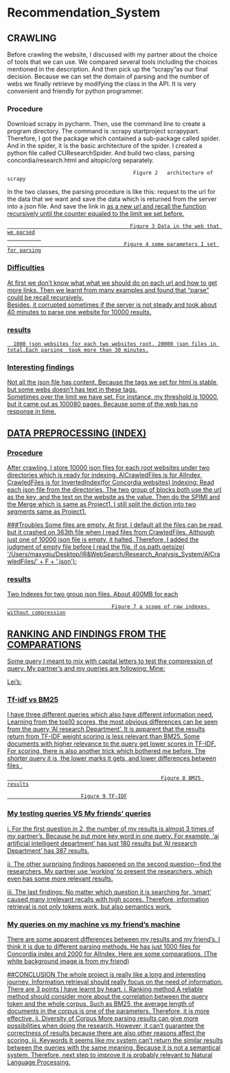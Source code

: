 # Recommendation_System
##	CRAWLING
  Before crawling the website, I discussed with my partner about the choice of tools that we can use. We compared several tools including the choices mentioned in the description. And then pick up the “scrapy”as our final decision. Because we can set the domain of parsing and the number of webs we finally retrieve by modifying the class in the API. It is very convenient and friendly for python programmer.

###	Procedure
Download scrapy in pycharm. Then, use the command line to create a program directory. 
The command is :scrapy startproject scrapypart.  Therefore, I got the package which contained a sub-package called spider. And in the spider, it is the basic architecture of the spider. I created a python file called CUResearchSpider. And build two class, parsing concordia/research.html and aitopic/org separately.
                                
                                             Figure 2   architecture of scrapy
In the two classes, the parsing procedure is like this: request to the url for the data that we want and save the data which is returned from the server into a json file. And save the link in <a href=”….”> as a new url and recall the function recursively until the counter equaled to the limit we set before. 
        
                                            Figure 3 Data in the web that we parsed
               
                                          Figure 4 some parameters I set for parsing
###	Difficulties
  At first we don’t know what what we should do on each url and how to get more links. Then we learnt from many examples and found that “parse” could be  recall recursively.  
Besides, it corrupted sometimes if the server is not steady and took about 40 minutes to parse one website for 10000 results. 
###	results 
      1000 json websites for each two websites root. 20000 json files in total.Each parsing  took more than 30 minutes.
###	Interesting findings
   Not all the json file has content. Because the tags we set for html is stable, but some webs doesn’t has text in these tags.</br>
   Sometimes over the limit we have set. For instance, my threshold is 10000, but it came out as 100080 pages. Because some of the web has no response in time.
 

##	DATA PREPROCESSING (INDEX)
###	Procedure
   After crawling, I store 10000 json files for each root websites under two directories which is ready for indexing.  AICrawledFiles is for AIIndex, CrawledFiles is for InvertedIndex(for Concordia websites)
   Indexing: Read each json file from the directories. The two group of blocks both use the url as the key, and the text on the website as the value. Then do the SPIMI and the Merge which is same as Project1.
   I still split the diction into two segments same as Project1.

###Troubles
Some files are empty. At first, I default all the files can be read, but it crashed on 363th file when I read files from CrawledFiles. Although just one of 10000 json file is empty, it halted. Therefore, I added the judgment of empty file before I read the file.
if os.path.getsize(
        '/Users/maxyqiu/Desktop/IR&WebSearch/Research_Analysis_System/AICrawledFiles/' + F + '.json'):


###	results 
Two Indexes for two group json files. About 400MB for each
 
 
                                      Figure 7 a scope of raw indexes without compression


##	RANKING AND FINDINGS FROM THE COMPARATIONS
Some query I meant to mix with capital letters to test the compression of query. My partner’s and my queries are following:
Mine: 

Lei’s: 
###	Tf-idf vs BM25
I have three different queries which also have different information need. Learning from the top10 scores, the most obvious differences can be seen from the query ‘AI research Department’. It is apparent that the results return from TF-IDF weight scoring is less relevant than BM25. Some documents with higher relevance to the query get lower scores in TF-IDF. 
For scoring, there is also another trick which bothered me before. The shorter query it                    is, the lower marks it gets, and lower differences between files .
 
                                                      Figure 8 BM25 results
 
            				Figure 9 TF-IDF
###	My testing queries VS My friends’ queries
i.	For the first question in 2, the number of my results is almost 3 times of my partner’s. Because he put more key word in one query. For example, ‘ai artificial intelligent department’ has just 180 results but ‘AI research Department’ has 387 results.
               
ii.	The other surprising findings happened on the second question--find the researchers. My partner use ‘working’ to present the researchers, which even has some more relevant results. 
            

iii.	The last findings: No matter which question it is searching for, ‘smart’ caused many irrelevant recalls with high scores. Therefore, information retrieval is not only tokens work, but also semantics work.
 
 


###	My queries on my machine vs my friend’s machine
There are some apparent differences between my results and my friend’s. I think it is due to different parsing methods. He has just 1000 files for Concordia index and 2000 for AIIndex. Here are some comparations. (The white background image is from my friend)
 
 
 
 
 
 
##CONCLUSION
The whole project is really like a long and interesting journey. Information retrieval should really focus on the need of information. There are 3 points I have learnt by heart. 
i.	Ranking method
A reliable method should consider more about the correlation between the query token and the whole corpus. Such as BM25, the average length of documents in the corpus is one of the parameters. Therefore, it is more effective.
ii.	Diversity of Corpus
More parsing results can give more possibilities when doing the research. However, it can’t guarantee the correctness of results because there are also other reasons affect the scoring.
iii.	Keywords
It seems like my system can’t return the similar results between the queries with the same meaning. Because it is not a semantical system. Therefore, next step to improve it is probably relevant to Natural Language Processing.
